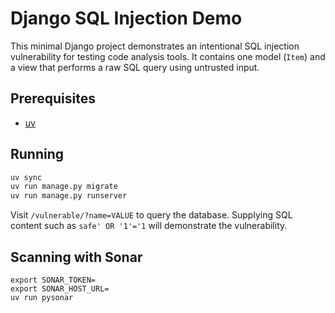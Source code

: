 # Django SQL Injection Demo

This minimal Django project demonstrates an intentional SQL injection vulnerability for testing code analysis tools. It contains one model (`Item`) and a view that performs a raw SQL query using untrusted input.

## Prerequisites

* [uv](https://docs.astral.sh/uv/getting-started/installation/)

## Running

```bash
uv sync
uv run manage.py migrate
uv run manage.py runserver
```

Visit `/vulnerable/?name=VALUE` to query the database. Supplying SQL content such as `safe' OR '1'='1` will demonstrate the vulnerability.

## Scanning with Sonar

```
export SONAR_TOKEN=
export SONAR_HOST_URL=
uv run pysonar
```
